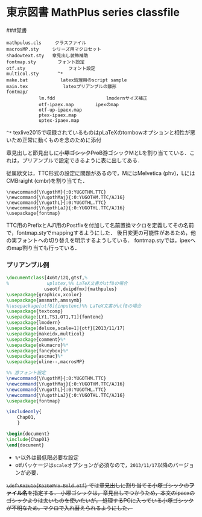 # 東京図書 MathPlus series classfile

###覚書
```
mathpulus.cls     クラスファイル
macrosMP.sty     シリーズ用マクロセット
shadowtext.sty   章見出し装飾補助
fontmap.sty        フォント設定
otf.sty                フォント設定
multicol.sty       ^*
make.bat            latex処理用のscript sample
main.tex             latexプリアンブルの雛形
fontmap/
            lm.fdd                   lmodernサイズ補正
            otf-ipaex.map        ipexのmap
            otf-up-ipaex.map
            ptex-ipaex.map
            uptex-ipaex.map

```
 `^*` texlive2015で収録されているものはpLaTeXのtombowオプションと相性が悪いため正常に動くものを念のために添付

章見出しと節見出しに~~小塚ゴシックProB~~游ゴシックMとLを割り当てている．これは，プリアンブルで設定できるように表に出してある．

従属欧文は，TTC形式の設定に問題があるので，MにはMelvetica (phv)，LにはCMBraight (cmbr)を割り当てた．

```
\newcommand{\YugothM}{:0:YUGOTHM.TTC}
\newcommand{\YugothMaj}{:0:YUGOTHM.TTC/AJ16}
\newcommand{\YugothL}{:0:YUGOTHL.TTC}
\newcommand{\YugothLaJ}{:0:YUGOTHL.TTC/AJ16}
\usepackage{fontmap}
```

TTC用のPrefixとAJ1用のPostfixを付加して名前置換マクロを定義してその名前で，fontmap.styでmappingするようにした．
後日変更の可能性があるため，他の実フォントへの切り替えを明示するようしている．
fontmap.styでは，ipexへのmap割り当ても行っている．

### プリアンブル例

```latex
\documentclass[4x6t/12Q,gtsf,%
%              uplatex,%% LaTeX文書がutf8の場合
              useotf,dvipdfmx]{mathpulus}
\usepackage{graphicx,xcolor}
\usepackage{amsmath,amssymb}
%\usepackage[utf8]{inputenc}%% LaTeX文書がutf8の場合
\usepackage{textcomp}
\usepackage[LY1,TS1,OT1,T1]{fontenc}
\usepackage{lmodern}
\usepackage[deluxe,scale=1]{otf}[2013/11/17]
\usepackage{makeidx,multicol}
\usepackage{comment}%*
\usepackage{okumacro}%*
\usepackage{fancybox}%*
\usepackage{ascmac}%*
\usepackage{uline--,macrosMP}

%% 游フォント設定
\newcommand{\YugothM}{:0:YUGOTHM.TTC}
\newcommand{\YugothMaj}{:0:YUGOTHM.TTC/AJ16}
\newcommand{\YugothL}{:0:YUGOTHL.TTC}
\newcommand{\YugothLaJ}{:0:YUGOTHL.TTC/AJ16}
\usepackage{fontmap}

\includeonly{
	Chap01,
	}

\begin{document}
\include{Chap01}
\end{document}
```
* `%*`以外は最低限必要な設定
* otfパッケージは`scale`オプションが必須なので，`2013/11/17`以降のバージョンが必要．


~~`\def\KozuGo{KozGoPro-Bold.otf}` では章見出しに割り当てる小塚ゴシックの**ファイル名**を指定する．
小塚ゴシックは，章見出しでつかうため，本文のipaexのゴシックよりは太いものを使いたいが，
処理するPCに入っている小塚ゴシックが不明なため，マクロで入れ替えられるようにした．~~



